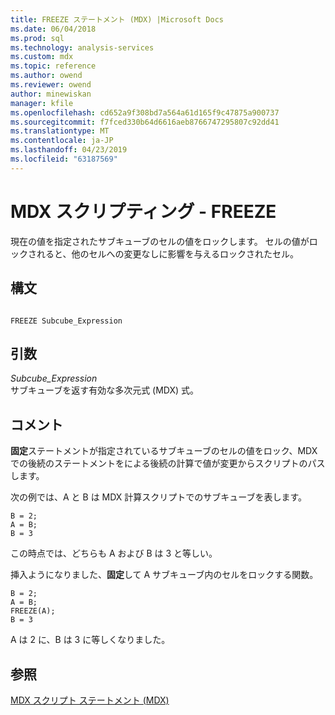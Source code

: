 ```yaml
---
title: FREEZE ステートメント (MDX) |Microsoft Docs
ms.date: 06/04/2018
ms.prod: sql
ms.technology: analysis-services
ms.custom: mdx
ms.topic: reference
ms.author: owend
ms.reviewer: owend
author: minewiskan
manager: kfile
ms.openlocfilehash: cd652a9f308bd7a564a61d165f9c47875a900737
ms.sourcegitcommit: f7fced330b64d6616aeb8766747295807c92dd41
ms.translationtype: MT
ms.contentlocale: ja-JP
ms.lasthandoff: 04/23/2019
ms.locfileid: "63187569"
---
```

# <a name="mdx-scripting---freeze"></a>MDX スクリプティング - FREEZE


  現在の値を指定されたサブキューブのセルの値をロックします。 セルの値がロックされると、他のセルへの変更なしに影響を与えるロックされたセル。  
  
## <a name="syntax"></a>構文  
  
```  
  
FREEZE Subcube_Expression   
```  
  
## <a name="arguments"></a>引数  
 *Subcube_Expression*  
 サブキューブを返す有効な多次元式 (MDX) 式。  
  
## <a name="remarks"></a>コメント  
 **固定**ステートメントが指定されているサブキューブのセルの値をロック、MDX での後続のステートメントをによる後続の計算で値が変更からスクリプトのパスします。  
  
 次の例では、A と B は MDX 計算スクリプトでのサブキューブを表します。  
  
```  
B = 2;  
A = B;  
B = 3  
```  
  
 この時点では、どちらも A および B は 3 と等しい。  
  
 挿入ようになりました、**固定**して A サブキューブ内のセルをロックする関数。  
  
```  
B = 2;  
A = B;  
FREEZE(A);  
B = 3  
```  
  
 A は 2 に、B は 3 に等しくなりました。  
  
## <a name="see-also"></a>参照  
 [MDX スクリプト ステートメント &#40;MDX&#41;](../mdx/mdx-scripting-statements-mdx.md)  
  
  
